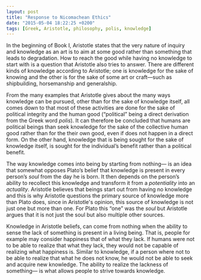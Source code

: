 ```yaml
---
layout: post
title: "Response to Nicomachean Ethics"
date: "2015-05-04 18:22:25 +0200"
tags: [Greek, Aristotle, philosophy, polis, knowledge]
---
```


In the beginning of Book I, Aristotle states that the very nature of inquiry and knowledge as an art is to aim at some good rather than something that leads to degradation. How to reach the good while having no knowledge to start with is a question that Aristotle also tries to answer. There are different kinds of knowledge according to Aristotle; one is knowledge for the sake of knowing and the other is for the sake of some art or craft—such as shipbuilding, horsemanship and generalship.

From the many examples that Aristotle gives about the many ways knowledge can be pursued, other than for the sake of knowledge itself, all comes down to that most of these activities are done for the sake of political integrity and the human good (“political” being a direct derivation from the Greek word _polis_). It can therefore be concluded that humans are political beings than seek knowledge for the sake of the collective human good rather than for the their own good, even if does not happen in a direct form. On the other hand, knowledge that is being sought for the sake of knowledge itself, is sought for the individual’s benefit rather than a political benefit.

The way knowledge comes into being by starting from nothing— is an idea that somewhat opposes Plato’s belief that knowledge is present in every person’s _soul_ from the day he is born. It then depends on the person’s ability to recollect this knowledge and transform it from a _potentiality_ into an _actuality_. Aristotle believes that beings start out from having no knowledge and this is why Aristotle questions the primary source of knowledge more than Plato does, since in Aristotle's opinion, this source of knowledge is not just one but more than one. For Plato this “one” was the _soul_ but Aristotle argues that it is not just the soul but also multiple other sources.

Knowledge in Aristotle beliefs, can come from nothing when the ability to sense the lack of something is present in a living being. That is, people for example may consider happiness that of what they lack. If humans were not to be able to realize that what they lack, they would not be capable of realizing what happiness is. Similar to knowledge, if a person where not to be able to realize that what he does not know, he would not be able to seek and acquire new knowledge. The ability to realize the lackness of something— is what allows people to strive towards knowledge.
